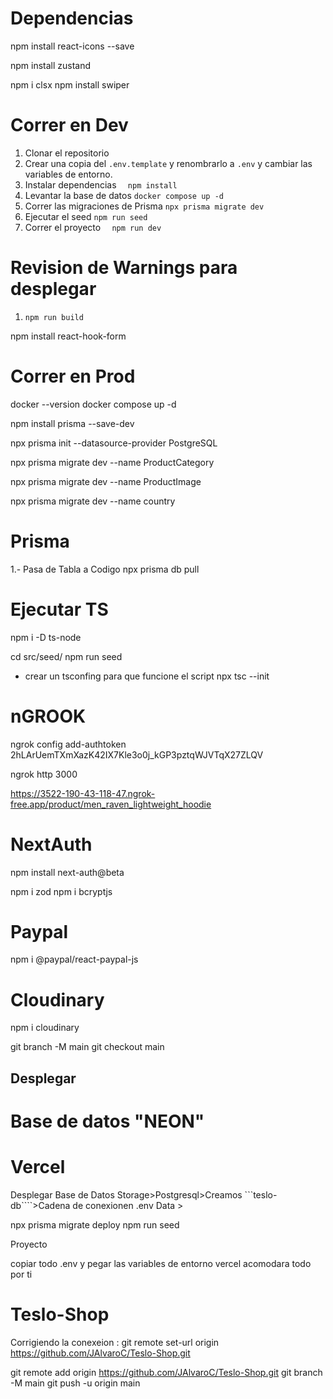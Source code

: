 # Dependencias
npm install react-icons --save

npm install zustand

npm i clsx
 npm install swiper
# Correr en Dev
1. Clonar el repositorio
2. Crear una copia del ```.env.template``` y renombrarlo a ```.env``` y cambiar las variables de entorno.
3. Instalar dependencias    ```   npm install   ```
4. Levantar la base de datos ```docker compose up -d```
5. Correr las migraciones de Prisma ```npx prisma migrate dev```
6. Ejecutar el seed ```npm run seed ```
7. Correr el proyecto   ```   npm run dev   ```

# Revision de Warnings para desplegar
1. ```npm run build```


npm install react-hook-form

<!-- En nuestro caso tenemos que activar en Pg admin el puerto -->
<!-- Fernando trabaja con 1 al 6  -->
<!-- Contraseña de 1 al 8 es algo que yo connfigure en PGadmin e password-->
# Correr en Prod
docker --version
docker compose up -d


npm install prisma --save-dev


npx prisma init --datasource-provider PostgreSQL

<!-- npx prisma migrate dev --name <init> -->
npx prisma migrate dev --name ProductCategory
<!-- Volver levantar -->
npx prisma migrate dev --name ProductImage

npx prisma migrate dev --name country


# Prisma
1.- Pasa de Tabla a Codigo 
npx prisma db pull

# Ejecutar TS

npm i -D ts-node

cd src/seed/
npm run seed

- crear un tsconfing para que funcione el script
npx tsc --init


# nGROOK
<!-- descomprimimos yy ejecutamos -->
<!-- autenticamos -->
ngrok config add-authtoken 2hLArUemTXmXazK42IX7Kle3o0j_kGP3pztqWJVTqX27ZLQV
<!-- ngrok http http://localhost:8080 -->
<!-- ngrok http http://localhost:3000 -->
<!-- puerto y obtenemos url-->
ngrok http 3000



<!-- juntamos la url  para ponerlo en  https://www.opengraph.xyz/url/https%3A%2F%2F3522-190-43-118-47.ngrok-free.app%2Fproduct%2Fmen_raven_lightweight_hoodie -->
https://3522-190-43-118-47.ngrok-free.app/product/men_raven_lightweight_hoodie


# NextAuth
<!-- npm install next-auth -->
npm install next-auth@beta

<!-- openssl rand -base64 32 -->

npm i zod
npm i bcryptjs

# Paypal
npm i @paypal/react-paypal-js

# Cloudinary
npm i cloudinary

<!-- Subir a Git  -->
git branch -M main
git checkout main

## Desplegar
# Base de datos  "NEON"
# Vercel
Desplegar Base de Datos
Storage>Postgresql>Creamos ```teslo-db````>Cadena de conexionen .env
Data >
<!-- Crea en la base de datos remota o de produccion -->
npx prisma migrate deploy
npm run seed

Proyecto

copiar todo .env y pegar las variables de entorno vercel acomodara todo por ti
# Teslo-Shop

Corrigiendo la conexeion :
git remote set-url origin https://github.com/JAlvaroC/Teslo-Shop.git




git remote add origin https://github.com/JAlvaroC/Teslo-Shop.git
git branch -M main
git push -u origin main

